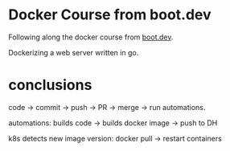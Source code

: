 # Docker Course from boot.dev

Following along the docker course from [boot.dev](https://www.boot.dev/).

Dockerizing a web server written in go.

# conclusions

code -> commit -> push -> PR -> merge -> run automations.

automations: builds code -> builds docker image -> push to DH

k8s detects new image version: docker pull -> restart containers

